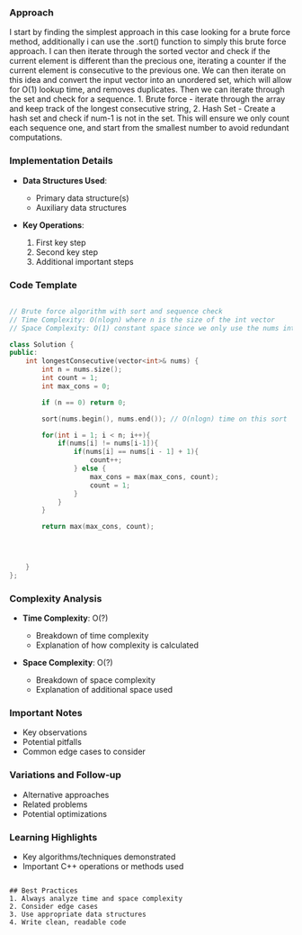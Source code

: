 
### Approach

I start by finding the simplest approach in this case looking for a brute force method, additionally i can use the .sort() function to simply this brute force approach. I can then iterate through the sorted vector and check if the current element is different than the precious one, iterating a counter if the current element is consecutive to the previous one. We can then iterate on this idea and convert the input vector into an unordered set, which will allow for O(1) lookup time, and removes duplicates. Then we can iterate through the set and check for a sequence.
	1. Brute force - iterate through the array and keep track of the longest consecutive string,
	2. Hash Set  - Create a hash set and check if num-1 is not in the set. This will ensure we only count each sequence one, and start from the smallest number to avoid redundant computations.


### Implementation Details
- **Data Structures Used**:
  - Primary data structure(s)
  - Auxiliary data structures

- **Key Operations**:
  1. First key step
  2. Second key step
  3. Additional important steps

### Code Template
```cpp

// Brute force algorithm with sort and sequence check
// Time Complexity: O(nlogn) where n is the size of the int vector
// Space Complexity: O(1) constant space since we only use the nums int vector and some spare ints to keep track of count.

class Solution {
public:
    int longestConsecutive(vector<int>& nums) {
        int n = nums.size();
        int count = 1;
        int max_cons = 0;

        if (n == 0) return 0;

        sort(nums.begin(), nums.end()); // O(nlogn) time on this sort

        for(int i = 1; i < n; i++){
            if(nums[i] != nums[i-1]){
                if(nums[i] == nums[i - 1] + 1){
                    count++;
                } else {
                    max_cons = max(max_cons, count);
                    count = 1;
                }
            }
        }

        return max(max_cons, count);



        
    }
};
```

### Complexity Analysis
- **Time Complexity**: O(?)
  - Breakdown of time complexity
  - Explanation of how complexity is calculated

- **Space Complexity**: O(?)
  - Breakdown of space complexity
  - Explanation of additional space used

### Important Notes
- Key observations
- Potential pitfalls
- Common edge cases to consider

### Variations and Follow-up
- Alternative approaches
- Related problems
- Potential optimizations

### Learning Highlights
- Key algorithms/techniques demonstrated
- Important C++ operations or methods used
```

## Best Practices
1. Always analyze time and space complexity
2. Consider edge cases
3. Use appropriate data structures
4. Write clean, readable code

